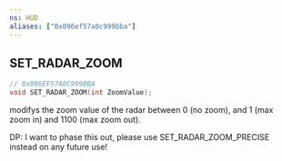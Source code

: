 ```yaml
---
ns: HUD
aliases: ["0x096ef57a0c999bba"]
---
```

## SET_RADAR_ZOOM

```c
// 0x096EF57A0C999BBA
void SET_RADAR_ZOOM(int ZoomValue);
```

modifys the zoom value of the radar between 0 (no zoom), and 1 (max zoom in) and 1100 (max zoom out).

DP: I want to phase this out, please use SET_RADAR_ZOOM_PRECISE instead on any future use!

